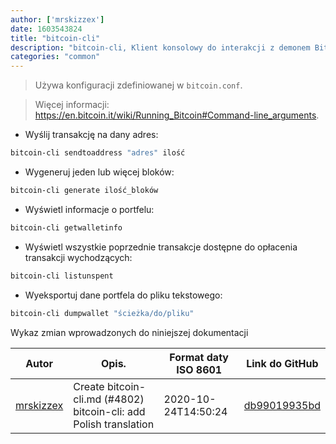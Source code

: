 ```yaml
---
author: ['mrskizzex']
date: 1603543824
title: "bitcoin-cli"
description: "bitcoin-cli, Klient konsolowy do interakcji z demonem Bitcoina poprzez zapytania RPC."
categories: "common"
---
```

> Używa konfiguracji zdefiniowanej w `bitcoin.conf`.

> Więcej informacji: <https://en.bitcoin.it/wiki/Running_Bitcoin#Command-line_arguments>.

- Wyślij transakcję na dany adres:

```bash
bitcoin-cli sendtoaddress "adres" ilość
```

- Wygeneruj jeden lub więcej bloków:

```bash
bitcoin-cli generate ilość_bloków
```

- Wyświetl informacje o portfelu:

```bash
bitcoin-cli getwalletinfo
```

- Wyświetl wszystkie poprzednie transakcje dostępne do opłacenia transakcji wychodzących:

```bash
bitcoin-cli listunspent
```

- Wyeksportuj dane portfela do pliku tekstowego:

```bash
bitcoin-cli dumpwallet "ścieżka/do/pliku"
```
Wykaz zmian wprowadzonych do niniejszej dokumentacji


Autor | Opis. | Format daty ISO 8601 | Link do GitHub
------|-----|-----|-----
[mrskizzex](mailto:drizztes@gmail.com) | Create bitcoin-cli.md (#4802) bitcoin-cli: add Polish translation | 2020-10-24T14:50:24 | [db99019935bd](https://github.com/tldr-pages/tldr/commit/db99019935bda2ba7aeecd645b1d27bd1f829118)

